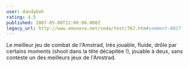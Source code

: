 ```yaml
---
user: dandyboh
rating: 4.5
published: 2007-05-08T22:06:06.000Z
legacy_url: http://www.emunova.net/veda/test/767.htm#comment-8027
---
```

Le meilleur jeu de combat de l'Amstrad, très jouable, fluide, drôle par certains moments (shoot dans la tête décapitée !), jouable à deux, sans conteste un des meilleurs jeux de l'Amstrad.